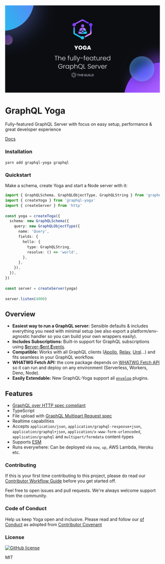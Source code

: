 <p align="center"><img src="./website/public/cover.png" width="720" /></p>

# GraphQL Yoga

Fully-featured GraphQL Server with focus on easy setup, performance & great developer experience

[Docs](https://www.the-guild.dev/graphql/yoga-server/v3)

### Installation

```shell
yarn add graphql-yoga graphql
```

### Quickstart

Make a schema, create Yoga and start a Node server with it:

```ts
import { GraphQLSchema, GraphQLObjectType, GraphQLString } from 'graphql'
import { createYoga } from 'graphql-yoga'
import { createServer } from 'http'

const yoga = createToga({
  schema: new GraphQLSchema({
    query: new GraphQLObjectType({
      name: 'Query',
      fields: {
        hello: {
          type: GraphQLString,
          resolve: () => 'world',
        },
      },
    }),
  }),
})

const server = createServer(yoga)

server.listen(4000)
```

## Overview

- **Easiest way to run a GraphQL server:** Sensible defaults & includes everything you need with minimal setup (we also export a platform/env-agnostic handler so you can build your own wrappers easily).
- **Includes Subscriptions:** Built-in support for GraphQL subscriptions using [**S**erver-**S**ent **E**vents](https://developer.mozilla.org/en-US/docs/Web/API/Server-sent_events/Using_server-sent_events).
- **Compatible:** Works with all GraphQL clients ([Apollo](https://www.apollographql.com/docs/react/), [Relay](https://relay.dev/), [Urql](https://formidable.com/open-source/urql/)...) and fits seamless in your GraphQL workflow.
- **WHATWG Fetch API:** the core package depends on [WHATWG Fetch API](https://fetch.spec.whatwg.org/) so it can run and deploy on any environment (Serverless, Workers, Deno, Node).
- **Easily Extendable:** New GraphQL-Yoga support all [`envelop`](https://www.envelop.dev) plugins.

## Features

- [GraphQL over HTTP spec compliant](https://github.com/graphql/graphql-over-http)
- TypeScript
- File upload with [GraphQL Multipart Request spec](https://github.com/jaydenseric/graphql-multipart-request-spec)
- Realtime capabilities
- Accepts `application/json`, `application/graphql-response+json`, `application/graphql+json`, `application/x-www-form-urlencoded`, `application/graphql` and `multipart/formdata` content-types
- Supports [ESM](https://developer.mozilla.org/en-US/docs/Web/JavaScript/Guide/Modules)
- Runs everywhere: Can be deployed via `now`, `up`, AWS Lambda, Heroku etc.

### Contributing

If this is your first time contributing to this project, please do read our [Contributor Workflow Guide](https://github.com/the-guild-org/Stack/blob/master/CONTRIBUTING.md) before you get started off.

Feel free to open issues and pull requests. We're always welcome support from the community.

### Code of Conduct

Help us keep Yoga open and inclusive. Please read and follow our [
of Conduct](https://github.com/the-guild-org/Stack/blob/master/CODE_OF_CONDUCT.md) as adopted from [Contributor Covenant](https://www.contributor-covenant.org/)

### License

[![GitHub license](https://img.shields.io/badge/license-MIT-lightgrey.svg?maxAge=2592000)](https://raw.githubusercontent.com/dotansimha/graphql-yoga/master/LICENSE)

MIT

